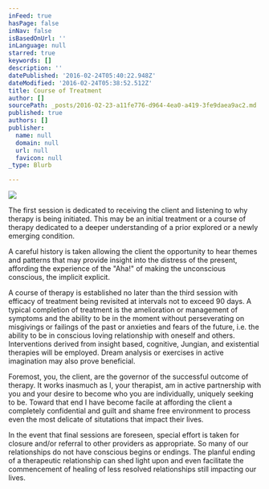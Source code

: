 ```yaml
---
inFeed: true
hasPage: false
inNav: false
isBasedOnUrl: ''
inLanguage: null
starred: true
keywords: []
description: ''
datePublished: '2016-02-24T05:40:22.948Z'
dateModified: '2016-02-24T05:38:52.512Z'
title: Course of Treatment
author: []
sourcePath: _posts/2016-02-23-a11fe776-d964-4ea0-a419-3fe9daea9ac2.md
published: true
authors: []
publisher:
  name: null
  domain: null
  url: null
  favicon: null
_type: Blurb

---
```

![](https://s3-us-west-2.amazonaws.com/the-grid-img/p/7c4a318db77f1daf54f13009f935051b88341eb5.jpg)

The
first session is dedicated to receiving the client and listening to why
therapy is being initiated.  This may be an initial treatment or a 
course of therapy dedicated to a deeper understanding of a prior 
explored or a newly emerging condition. 

A
careful history is taken allowing the client the opportunity to hear 
themes and patterns that may provide insight into the distress of the 
present, affording the experience of the "Aha!" of making the 
unconscious conscious, the implicit explicit.

A course of therapy is established no later than the third session with 
efficacy of treatment being revisited at intervals not to exceed 90 
days.  A typical completion of treatment is the amelioration or 
management of symptoms and the ability to be in the moment without 
perseverating on misgivings or failings of the past or anxieties and 
fears of the future, i.e. the ability to be in conscious loving 
relationship with oneself and others.  Interventions derived from 
insight based, cognitive, Jungian, and existential therapies will be 
employed.  Dream analysis or exercises in active imagination may also 
prove beneficial. 

Foremost,
you, the client, are the governor of the successful outcome of therapy.
It works inasmuch as I, your therapist, am in active partnership with 
you and your desire to become who you are individually, uniquely seeking
to be.  Toward that end I have become facile at affording the client a 
completely confidential and guilt and shame free environment to process 
even the most delicate of situtations that impact their lives.  

In
the event that final sessions are foreseen, special effort is taken for
closure and/or referral to other providers as appropriate.  So many of 
our relationships do not have conscious begins or endings.  The planful 
ending of a therapeutic relationship can shed light upon and even 
facilitate the commencement of healing of less resolved relationships 
still impacting our lives.